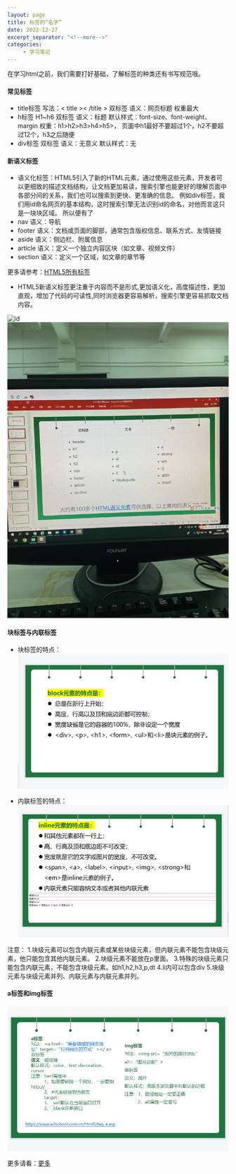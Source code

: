 ```yaml
---
layout: page
title: 标签的“名字”
date: 2022-12-27
excerpt_separator: "<!--more-->"
categories:
     - 学习笔记
---
```


在学习html之前，我们需要打好基础，了解标签的种类还有书写规范哦。

<!--more-->

#### 常见标签
- title标签
写法：< title >< /title >
双标签
语义：网页标题
权重最大
- h标签
H1~h6
双标签
语义：标题
默认样式：font-size、font-weight、margin
权重：h1>h2>h3>h4>h5>，
页面中h1最好不要超过1个，h2不要超过12个，h3之后随便
- div标签
双标签
语义：无意义
默认样式：无

#### 新语义标签
- 语义化标签：HTML5引入了新的HTML元素，通过使用这些元素，开发者可以更细致的描述文档结构，让文档更加易读，搜索引擎也能更好的理解页面中各部分间的关系，我们也可以搜索到更快、更准确的信息。
例如div标签，我们用id命名网页的基本结构，这时搜索引擎无法识别id的命名，对他而言这只是一块块区域。
所以便有了
- nav                语义：导航
- footer        语义：文档或页面的脚部，通常包含版权信息、联系方式、友情链接
- aside           语义：侧边栏、附属信息
- article    语义：定义一个独立内容区块（如文章、视频文件）
- section    语义：定义一个区域，如文章的章节等

更多请参考：[HTML5所有标签](https://www.w3.org/TR/html5/semantics.html#semantics)

* HTML5新语义标签更注重于内容而不是形式,更加语义化，高度描述性，更加直观，增加了代码的可读性,同时浏览器更容易解析，搜索引擎更容易抓取文档内容。

![id](assets/images/studynotes/biaoqian1.jpg)
![ud](assets/images/studynotes/biaoqian2.jpg)


#### 块标签与内联标签
- 块标签的特点：
![块标签](assets/images/studynotes/biaoqian_block.png)

- 内联标签的特点：
![内联标签](assets/images/studynotes/biaoqian_inline.png)


注意：
1.块级元素可以包含内联元素或某些块级元素，但内联元素不能包含块级元素，他只能包含其他内联元素。
2.块级元素不能放在p里面。
3.特殊的块级元素只能包含内联元素，不能包含块级元素。如h1,h2,h3,p,dt
4.li内可以包含div
5.块级元素与块级元素并列、内联元素与内联元素并列。


#### a标签和img标签
![a标签与img标签](assets/images/studynotes/biaoqian_img.png)



更多请看：[更多](https://www.w3school.com.cn/html/html5_semantic_elements.asp)

